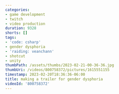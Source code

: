 ```yaml
---
categories:
- game development
- twitch
- video production
duration: 9328
shorts: []
tags:
- 'code: csharp'
- gender dysphoria
- 'raiding: veanchann'
- shotcut
- unity
thumbPath: /assets/thumbs/2023-02-21-00-36-36.jpg
thumbUri: /videos/800758372/pictures/1615551155
timestamp: 2023-02-20T18:36:36-06:00
title: making a trailer for gender dysphoria
videoId: '800758372'
---
```

